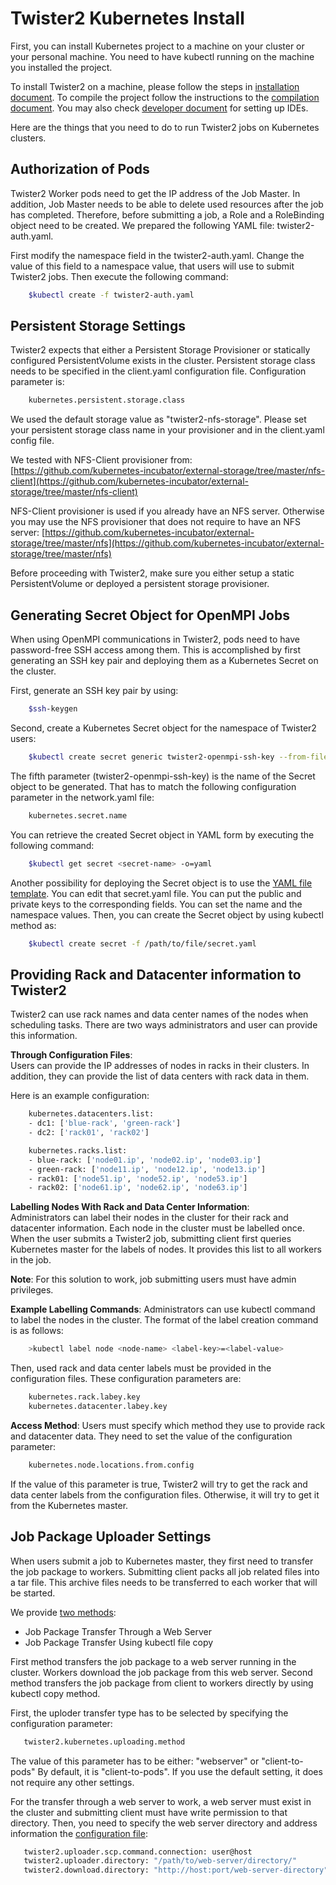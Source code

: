 # Twister2 Kubernetes Install

First, you can install Kubernetes project to a machine on your cluster or your personal machine. You need to have kubectl running on the machine you installed the project.

To install Twister2 on a machine, please follow the steps in [installation document](../installation.md). To compile the project follow the instructions to the [compilation document](../compiling.md). You may also check [developer document](../../developers/developer-environment.md) for setting up IDEs.

Here are the things that you need to do to run Twister2 jobs on Kubernetes clusters.

## Authorization of Pods

Twister2 Worker pods need to get the IP address of the Job Master. In addition, Job Master needs to be able to delete used resources after the job has completed. Therefore, before submitting a job, a Role and a RoleBinding object need to be created. We prepared the following YAML file: twister2-auth.yaml.

First modify the namespace field in the twister2-auth.yaml. Change the value of this field to a namespace value, that users will use to submit Twister2 jobs. Then execute the following command:

```bash
    $kubectl create -f twister2-auth.yaml
```

## Persistent Storage Settings

Twister2 expects that either a Persistent Storage Provisioner or statically configured PersistentVolume exists in the cluster. Persistent storage class needs to be specified in the client.yaml configuration file. Configuration parameter is:

```bash
    kubernetes.persistent.storage.class
```

We used the default storage value as "twister2-nfs-storage". Please set your persistent storage class name in your provisioner and in the client.yaml config file.

We tested with NFS-Client provisioner from: [https://github.com/kubernetes-incubator/external-storage/tree/master/nfs-client](https://github.com/kubernetes-incubator/external-storage/tree/master/nfs-client)

NFS-Client provisioner is used if you already have an NFS server. Otherwise you may use the NFS provisioner that does not require to have an NFS server: [https://github.com/kubernetes-incubator/external-storage/tree/master/nfs](https://github.com/kubernetes-incubator/external-storage/tree/master/nfs)

Before proceeding with Twister2, make sure you either setup a static PersistentVolume or deployed a persistent storage provisioner.

## Generating Secret Object for OpenMPI Jobs

When using OpenMPI communications in Twister2, pods need to have password-free SSH access among them. This is accomplished by first generating an SSH key pair and deploying them as a Kubernetes Secret on the cluster.

First, generate an SSH key pair by using:

```bash
    $ssh-keygen
```

Second, create a Kubernetes Secret object for the namespace of Twister2 users:

```bash
    $kubectl create secret generic twister2-openmpi-ssh-key --from-file=id_rsa=/path/to/.ssh/id_rsa --from-file=id_rsa.pub=/path/to/.ssh/id_rsa.pub --from-file=authorized_keys=/path/to/.ssh/id_rsa.pub --namespace=default
```

The fifth parameter \(twister2-openmpi-ssh-key\) is the name of the Secret object to be generated. That has to match the following configuration parameter in the network.yaml file:

```bash
    kubernetes.secret.name
```

You can retrieve the created Secret object in YAML form by executing the following command:

```bash
    $kubectl get secret <secret-name> -o=yaml
```

Another possibility for deploying the Secret object is to use the [YAML file template](https://github.com/DSC-SPIDAL/twister2/tree/88f9af0614b72b52c7544f9071b2b0e3e422b76d/docs/documentation/architecture/resource-schedulers/kubernetes/yaml-templates/secret.yaml). You can edit that secret.yaml file. You can put the public and private keys to the corresponding fields. You can set the name and the namespace values. Then, you can create the Secret object by using kubectl method as:

```bash
    $kubectl create secret -f /path/to/file/secret.yaml
```

## Providing Rack and Datacenter information to Twister2

Twister2 can use rack names and data center names of the nodes when scheduling tasks. There are two ways administrators and user can provide this information.

**Through Configuration Files**:  
Users can provide the IP addresses of nodes in racks in their clusters. In addition, they can provide the list of data centers with rack data in them.

Here is an example configuration:

```bash
    kubernetes.datacenters.list:
    - dc1: ['blue-rack', 'green-rack']
    - dc2: ['rack01', 'rack02']

    kubernetes.racks.list:
    - blue-rack: ['node01.ip', 'node02.ip', 'node03.ip']
    - green-rack: ['node11.ip', 'node12.ip', 'node13.ip']
    - rack01: ['node51.ip', 'node52.ip', 'node53.ip']
    - rack02: ['node61.ip', 'node62.ip', 'node63.ip']
```

**Labelling Nodes With Rack and Data Center Information**:  
Administrators can label their nodes in the cluster for their rack and datacenter information. Each node in the cluster must be labelled once. When the user submits a Twister2 job, submitting client first queries Kubernetes master for the labels of nodes. It provides this list to all workers in the job.

**Note**: For this solution to work, job submitting users must have admin privileges.

**Example Labelling Commands**: Administrators can use kubectl command to label the nodes in the cluster. The format of the label creation command is as follows:

```bash
    >kubectl label node <node-name> <label-key>=<label-value>
```

Then, used rack and data center labels must be provided in the configuration files. These configuration parameters are:

```bash
    kubernetes.rack.labey.key
    kubernetes.datacenter.labey.key
```

**Access Method**: Users must specify which method they use to provide rack and datacenter data. They need to set the value of the configuration parameter:

```bash
    kubernetes.node.locations.from.config
```

If the value of this parameter is true, Twister2 will try to get the rack and data center labels from the configuration files. Otherwise, it will try to get it from the Kubernetes master.

## Job Package Uploader Settings

When users submit a job to Kubernetes master, they first need to transfer the job package to workers. Submitting client packs all job related files into a tar file. This archive files needs to be transferred to each worker that will be started.

We provide [two methods](../../architecture/resource-schedulers/kubernetes/twister2-on-kubernetes.md):

* Job Package Transfer Through a Web Server
* Job Package Transfer Using kubectl file copy

First method transfers the job package to a web server running in the cluster. Workers download the job package from this web server. Second method transfers the job package from client to workers directly by using kubectl copy method.

First, the uploder transfer type has to be selected by specifying the configuration parameter:

```bash
   twister2.kubernetes.uploading.method
```

The value of this parameter has to be either: "webserver" or "client-to-pods" By default, it is "client-to-pods". If you use the default setting, it does not require any other settings.

For the transfer through a web server to work, a web server must exist in the cluster and submitting client must have write permission to that directory. Then, you need to specify the web server directory and address information the [configuration file](https://github.com/DSC-SPIDAL/twister2/tree/88f9af0614b72b52c7544f9071b2b0e3e422b76d/twister2/config/src/yaml/conf/kubernetes/uploader.yaml):

```bash
   twister2.uploader.scp.command.connection: user@host
   twister2.uploader.directory: "/path/to/web-server/directory/"
   twister2.download.directory: "http://host:port/web-server-directory"
```

